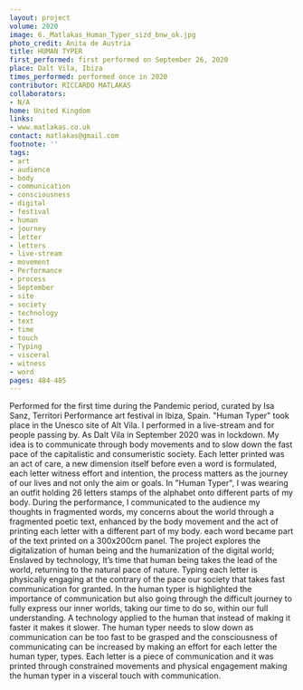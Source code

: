 ```yaml
---
layout: project
volume: 2020
image: 6._Matlakas_Human_Typer_sizd_bnw_ok.jpg
photo_credit: Anita de Austria
title: HUMAN TYPER
first_performed: first performed on September 26, 2020
place: Dalt Vila, Ibiza
times_performed: performed once in 2020
contributor: RICCARDO MATLAKAS
collaborators:
- N/A
home: United Kingdom
links:
- www.matlakas.co.uk
contact: matlakas@gmail.com
footnote: ''
tags:
- art
- audience
- body
- communication
- consciousness
- digital
- festival
- human
- journey
- letter
- letters
- live-stream
- movement
- Performance
- process
- September
- site
- society
- technology
- text
- time
- touch
- Typing
- visceral
- witness
- word
pages: 484-485
---
```



Performed for the first time during the Pandemic period, curated by Isa Sanz, Territori Performance art festival in Ibiza, Spain. "Human Typer" took place in the Unesco site of Alt Vila. I performed in a live-stream and for people passing by. As Dalt Vila in September 2020 was in lockdown. 
My idea is to communicate through body movements and to slow down the fast pace of the capitalistic and consumeristic society.
Each letter printed was an act of care, a new dimension itself before even a word is formulated, each letter witness effort and intention, the process matters as the journey of our lives and not only the aim or goals.
In "Human Typer", I was wearing an outfit holding 26 letters stamps of the alphabet onto different parts of my body. 
During the performance, I communicated to the audience my thoughts in fragmented words, my concerns about the world through a fragmented poetic text, enhanced by the body movement and the act of printing each letter with a different part of my body. each word became part of the text printed on a 300x200cm panel. The project explores the digitalization of human being and the humanization of the digital world; Enslaved by technology, It’s time that human being takes the lead of the world, returning to the natural pace of nature. Typing each letter is physically engaging at the contrary of the pace our society that takes fast communication for granted. In the human typer is highlighted the importance of communication but also going through the difficult journey to fully express our inner worlds, taking our time to do so, within our full understanding. A technology applied to the human that instead of making it faster it makes it slower. The human typer needs to slow down as communication can be too fast to be grasped and the consciousness of communicating can be increased by making an effort for each letter the human typer, types. Each letter is a piece of communication and it was printed through constrained movements and physical engagement making the human typer in a visceral touch with communication.
